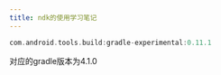 ```yaml
---
title: ndk的使用学习笔记
---
```




```groovy
com.android.tools.build:gradle-experimental:0.11.1
```

对应的gradle版本为4.1.0